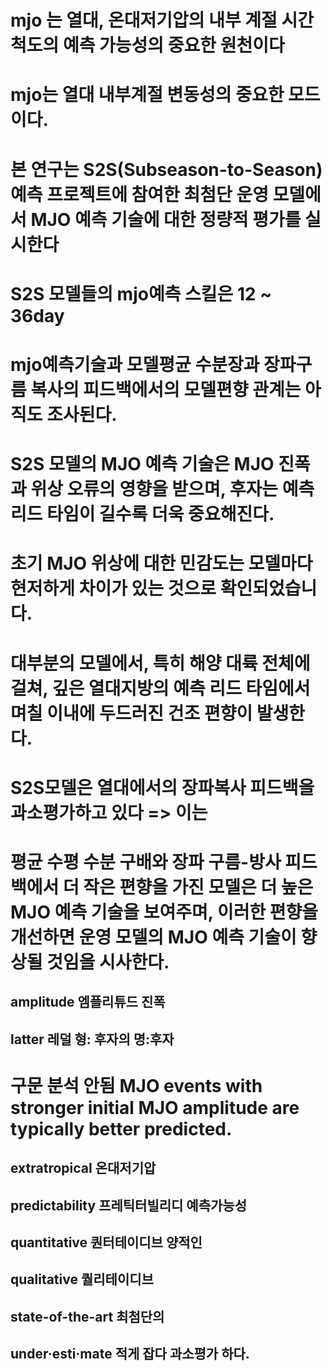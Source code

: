 # mjo 는 열대, 온대저기압의 내부 계절 시간 척도의 예측 가능성의 중요한 원천이다

# mjo는 열대 내부계절 변동성의 중요한 모드이다.

# 본 연구는 S2S(Subseason-to-Season) 예측 프로젝트에 참여한 최첨단 운영 모델에서 MJO 예측 기술에 대한 정량적 평가를 실시한다

# S2S 모델들의 mjo예측 스킬은 12 ~ 36day

# mjo예측기술과 모델평균 수분장과 장파구름 복사의 피드백에서의 모델편향 관계는 아직도 조사된다.

# S2S 모델의 MJO 예측 기술은 MJO 진폭과 위상 오류의 영향을 받으며, 후자는 예측 리드 타임이 길수록 더욱 중요해진다.

# 초기 MJO 위상에 대한 민감도는 모델마다 현저하게 차이가 있는 것으로 확인되었습니다.

# 대부분의 모델에서, 특히 해양 대륙 전체에 걸쳐, 깊은 열대지방의 예측 리드 타임에서 며칠 이내에 두드러진 건조 편향이 발생한다.

# S2S모델은 열대에서의 장파복사 피드백을 과소평가하고 있다 => 이는

# 평균 수평 수분 구배와 장파 구름-방사 피드백에서 더 작은 편향을 가진 모델은 더 높은 MJO 예측 기술을 보여주며, 이러한 편향을 개선하면 운영 모델의 MJO 예측 기술이 향상될 것임을 시사한다.

## amplitude 엠플리튜드 진폭 

## latter 레덜 형: 후자의 명:후자

# 구문 분석 안됨 MJO events with stronger initial MJO amplitude are typically better predicted.


## extratropical 온대저기압

## predictability 프레틱터빌리디 예측가능성

##  quantitative 퀀터테이디브 양적인 

##  qualitative 퀄리테이디브

## state-of-the-art 최첨단의
 
## under·esti·mate 적게 잡다 과소평가 하다.
